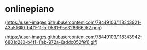 # onlinepiano

(https://user-images.githubusercontent.com/78449103/118343921-43a5f600-b4f1-11eb-9561-95e328666052.png)


(https://user-images.githubusercontent.com/78449103/118343942-6801d280-b4f1-11eb-972a-6addc052f6f6.gif)
